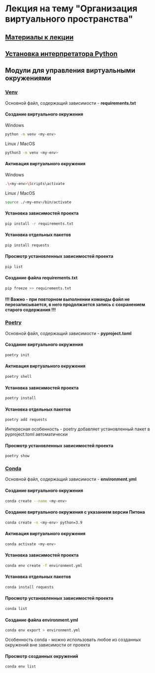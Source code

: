 # Лекция на тему "Организация виртуального пространства"

## [Материалы к лекции](task.md)

## [Установка интерпретатора Python](https://www.python.org/downloads)


## Модули для управления виртуальными окружениями

### [Venv](https://docs.python.org/3/library/venv.html)

Основной файл, содержащий зависимости - **requirements.txt**

#### Создание виртуального окружения

Windows
```bash
python -m venv <my-env>
```

Linux / MacOS
```bash
python3 -m venv <my-env>
```

#### Активация виртуального окружения
Windows
```bash
.\<my-env>\Scripts\activate
```

Linux / MacOS
```bash
source ./<my-env>/bin/activate
```

#### Установка зависимостей проекта
```bash
pip install -r requirements.txt
```

#### Установка отдельных пакетов
```bash
pip install requests
```

#### Просмотр установленных зависимостей проекта
```bash
pip list
```

#### Создание файла requirements.txt
```bash
pip freeze >> requirements.txt
```
#### !!! Важно - при повторном выполнении команды файл не перезаписывается, в него продолжается запись с сохранением старого содержания !!!


### [Poetry](https://python-poetry.org/)

Основной файл, содержащий зависимости - **pyproject.toml**

#### Создание виртуального окружения
```bash
poetry init
```

#### Активация виртуального окружения
```bash
poetry shell
```

#### Установка зависимостей проекта
```bash
poetry install
```

#### Установка отдельных пакетов
```bash
poetry add requests
```
Интересная особенность - poetry добавляет установленный пакет в pyproject.toml автоматически

#### Просмотр установленных зависимостей проекта
```bash
poetry show
```

### [Conda](https://docs.anaconda.com/)

Основной файл, содержащий зависимости - **environment.yml**

#### Создание виртуального окружения
```bash
conda create --name <my-env>
```

#### Создание виртуального окружения с указанием версии Питона
```bash
conda create -n <my-env> python=3.9
```

#### Активация виртуального окружения
```bash
conda activate <my-env>
```

#### Установка зависимостей проекта
```bash
conda env create -f environment.yml
```

#### Установка отдельных пакетов
```bash
conda install requests
```

#### Просмотр установленных зависимостей проекта
```bash
conda list
```

#### Создание файла environment.yml
```bash
conda env export > environment.yml
```

Особенность conda - можно использовать любое из созданных окружений вне зависимости от проекта
#### Просмотр созданных окружений
```bash
conda env list
```

